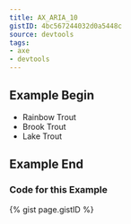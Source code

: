 ```yaml
---
title: AX_ARIA_10
gistID: 4bc567244032d0a5448c
source: devtools
tags:
- axe
- devtools
---
```


<h2 aria-describedby="{{ page.gistID }}">Example Begin</h2>
<div class="rendered-not">
<!-- Bad: the radio role does not support the aria-required property -->
<ul role="radiogroup" aria-labelledby="foo"> 
    <li aria-required="true" tabindex="-1" role="radio" aria-checked="false">Rainbow Trout</li> 
    <li aria-required="true" tabindex="-1" role="radio" aria-checked="false">Brook Trout</li>
    <li aria-required="true" tabindex="0" role="radio" aria-checked="true">Lake Trout</li>
</ul>
</div> <!-- rendered-not -->

<h2 aria-describedby="{{ page.gistID }}">Example End</h2>

<h3 aria-describedby="{{ page.gistID }}">Code for this Example</h3>
{% gist page.gistID %}
